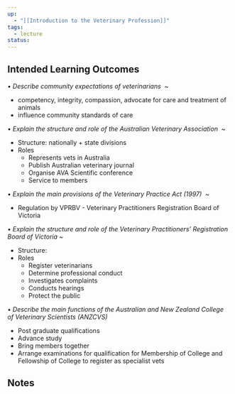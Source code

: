 ```yaml
---
up:
  - "[[Introduction to the Veterinary Profession]]"
tags:
  - lecture
status:
---
```

## Intended Learning Outcomes

*• Describe community expectations of veterinarians* 
~
- competency, integrity, compassion, advocate for care and treatment of animals
- influence community standards of care

• *Explain the structure and role of the Australian Veterinary Association* 
~
- Structure: nationally + state divisions 
- Roles
	- Represents vets in Australia
	- Publish Australian veterinary journal
	- Organise AVA Scientific conference
	- Service to members


• *Explain the main provisions of the Veterinary Practice Act (1997)* 
~
- Regulation by VPRBV - Veterinary Practitioners Registration Board of Victoria

• *Explain the structure and role of the Veterinary Practitioners’ Registration Board of Victoria*
~
- Structure:
- Roles
	- Register veterinarians
	- Determine professional conduct
	- Investigates complaints
	- Conducts hearings
	- Protect the public

• *Describe the main functions of the Australian and New Zealand College of Veterinary Scientists (ANZCVS)*
- Post graduate qualifications
- Advance study
- Bring members together
- Arrange examinations for qualification for Membership of College and Fellowship of College to register as specialist vets
## Notes